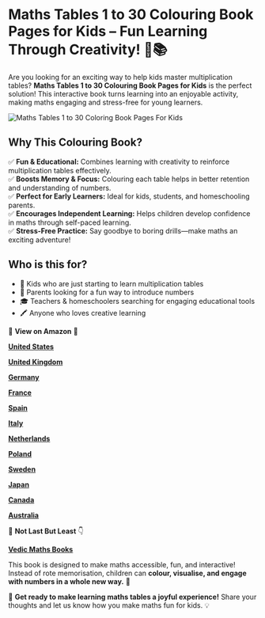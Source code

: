# Maths Tables 1 to 30 Colouring Book Pages for Kids – Fun Learning Through Creativity! 🎨📚

Are you looking for an exciting way to help kids master multiplication tables? **Maths Tables 1 to 30 Colouring Book Pages for Kids** is the perfect solution! This interactive book turns learning into an enjoyable activity, making maths engaging and stress-free for young learners.

![Maths Tables 1 to 30 Coloring Book Pages For Kids](https://github.com/user-attachments/assets/3907c64c-062a-411e-964c-60b39dc57b67)

## Why This Colouring Book?
✅ **Fun & Educational:** Combines learning with creativity to reinforce multiplication tables effectively.  
✅ **Boosts Memory & Focus:** Colouring each table helps in better retention and understanding of numbers.  
✅ **Perfect for Early Learners:** Ideal for kids, students, and homeschooling parents.  
✅ **Encourages Independent Learning:** Helps children develop confidence in maths through self-paced learning.  
✅ **Stress-Free Practice:** Say goodbye to boring drills—make maths an exciting adventure!  

## Who is this for?
- 👦 Kids who are just starting to learn multiplication tables  
- 👧 Parents looking for a fun way to introduce numbers  
- 🎓 Teachers & homeschoolers searching for engaging educational tools  
- 🖍️ Anyone who loves creative learning  

🎯 **View on Amazon** 🛒

**[United States](https://kdp.amazon.com/amazon-dp-action/us/dualbookshelf.marketplacelink/B0CZRYNYTJ)**

**[United Kingdom](https://kdp.amazon.com/amazon-dp-action/uk/dualbookshelf.marketplacelink/B0CZRYNYTJ)**

**[Germany](https://kdp.amazon.com/amazon-dp-action/de/dualbookshelf.marketplacelink/B0CZRYNYTJ)**

**[France](https://kdp.amazon.com/amazon-dp-action/fr/dualbookshelf.marketplacelink/B0CZRYNYTJ)**

**[Spain](https://kdp.amazon.com/amazon-dp-action/es/dualbookshelf.marketplacelink/B0CZRYNYTJ)**

**[Italy](https://kdp.amazon.com/amazon-dp-action/it/dualbookshelf.marketplacelink/B0CZRYNYTJ)**

**[Netherlands](https://kdp.amazon.com/amazon-dp-action/nl/dualbookshelf.marketplacelink/B0CZRYNYTJ)**

**[Poland](https://kdp.amazon.com/amazon-dp-action/pl/dualbookshelf.marketplacelink/B0CZRYNYTJ)**

**[Sweden](https://kdp.amazon.com/amazon-dp-action/se/dualbookshelf.marketplacelink/B0CZRYNYTJ)**

**[Japan](https://kdp.amazon.com/amazon-dp-action/jp/dualbookshelf.marketplacelink/B0CZRYNYTJ)**

**[Canada](https://kdp.amazon.com/amazon-dp-action/ca/dualbookshelf.marketplacelink/B0CZRYNYTJ)**

**[Australia](https://kdp.amazon.com/amazon-dp-action/au/dualbookshelf.marketplacelink/B0CZRYNYTJ)**

📍 **Not Last But Least** 👇

**[Vedic Maths Books](https://m.indiamart.com/impcat/vedic-maths-books.html?utm_source=endlessentertainmentvideos&utm_medium=affiliate&utm_campaign=0225&utm_content=2012)**

This book is designed to make maths accessible, fun, and interactive! Instead of rote memorisation, children can **colour, visualise, and engage with numbers in a whole new way.** 🌈

🚀 **Get ready to make learning maths tables a joyful experience!** Share your thoughts and let us know how you make maths fun for kids. 💡
